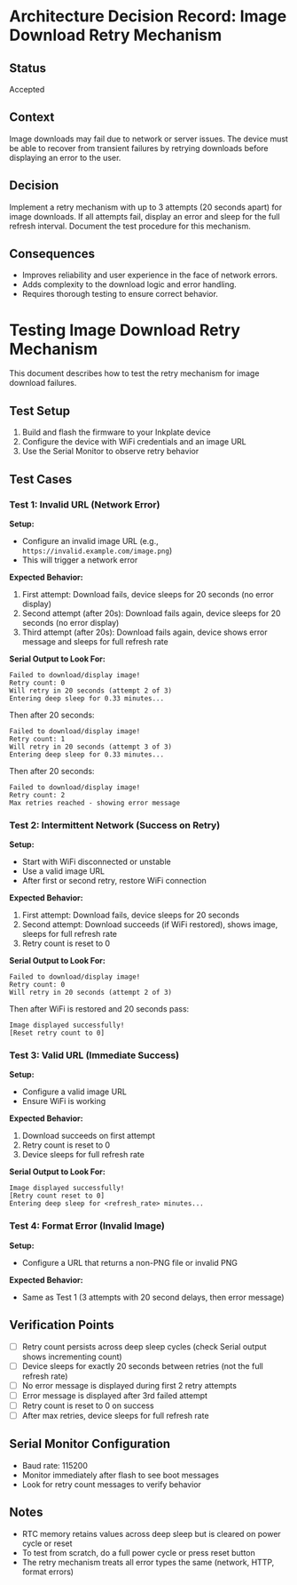 
# Architecture Decision Record: Image Download Retry Mechanism

## Status
Accepted

## Context
Image downloads may fail due to network or server issues. The device must be able to recover from transient failures by retrying downloads before displaying an error to the user.

## Decision
Implement a retry mechanism with up to 3 attempts (20 seconds apart) for image downloads. If all attempts fail, display an error and sleep for the full refresh interval. Document the test procedure for this mechanism.

## Consequences
- Improves reliability and user experience in the face of network errors.
- Adds complexity to the download logic and error handling.
- Requires thorough testing to ensure correct behavior.

# Testing Image Download Retry Mechanism

This document describes how to test the retry mechanism for image download failures.

## Test Setup

1. Build and flash the firmware to your Inkplate device
2. Configure the device with WiFi credentials and an image URL
3. Use the Serial Monitor to observe retry behavior

## Test Cases

### Test 1: Invalid URL (Network Error)

**Setup:**
- Configure an invalid image URL (e.g., `https://invalid.example.com/image.png`)
- This will trigger a network error

**Expected Behavior:**
1. First attempt: Download fails, device sleeps for 20 seconds (no error display)
2. Second attempt (after 20s): Download fails again, device sleeps for 20 seconds (no error display)
3. Third attempt (after 20s): Download fails again, device shows error message and sleeps for full refresh rate

**Serial Output to Look For:**
```
Failed to download/display image!
Retry count: 0
Will retry in 20 seconds (attempt 2 of 3)
Entering deep sleep for 0.33 minutes...
```

Then after 20 seconds:
```
Failed to download/display image!
Retry count: 1
Will retry in 20 seconds (attempt 3 of 3)
Entering deep sleep for 0.33 minutes...
```

Then after 20 seconds:
```
Failed to download/display image!
Retry count: 2
Max retries reached - showing error message
```

### Test 2: Intermittent Network (Success on Retry)

**Setup:**
- Start with WiFi disconnected or unstable
- Use a valid image URL
- After first or second retry, restore WiFi connection

**Expected Behavior:**
1. First attempt: Download fails, device sleeps for 20 seconds
2. Second attempt: Download succeeds (if WiFi restored), shows image, sleeps for full refresh rate
3. Retry count is reset to 0

**Serial Output to Look For:**
```
Failed to download/display image!
Retry count: 0
Will retry in 20 seconds (attempt 2 of 3)
```

Then after WiFi is restored and 20 seconds pass:
```
Image displayed successfully!
[Reset retry count to 0]
```

### Test 3: Valid URL (Immediate Success)

**Setup:**
- Configure a valid image URL
- Ensure WiFi is working

**Expected Behavior:**
1. Download succeeds on first attempt
2. Retry count is reset to 0
3. Device sleeps for full refresh rate

**Serial Output to Look For:**
```
Image displayed successfully!
[Retry count reset to 0]
Entering deep sleep for <refresh_rate> minutes...
```

### Test 4: Format Error (Invalid Image)

**Setup:**
- Configure a URL that returns a non-PNG file or invalid PNG

**Expected Behavior:**
- Same as Test 1 (3 attempts with 20 second delays, then error message)

## Verification Points

- [ ] Retry count persists across deep sleep cycles (check Serial output shows incrementing count)
- [ ] Device sleeps for exactly 20 seconds between retries (not the full refresh rate)
- [ ] No error message is displayed during first 2 retry attempts
- [ ] Error message is displayed after 3rd failed attempt
- [ ] Retry count is reset to 0 on success
- [ ] After max retries, device sleeps for full refresh rate

## Serial Monitor Configuration

- Baud rate: 115200
- Monitor immediately after flash to see boot messages
- Look for retry count messages to verify behavior

## Notes

- RTC memory retains values across deep sleep but is cleared on power cycle or reset
- To test from scratch, do a full power cycle or press reset button
- The retry mechanism treats all error types the same (network, HTTP, format errors)
